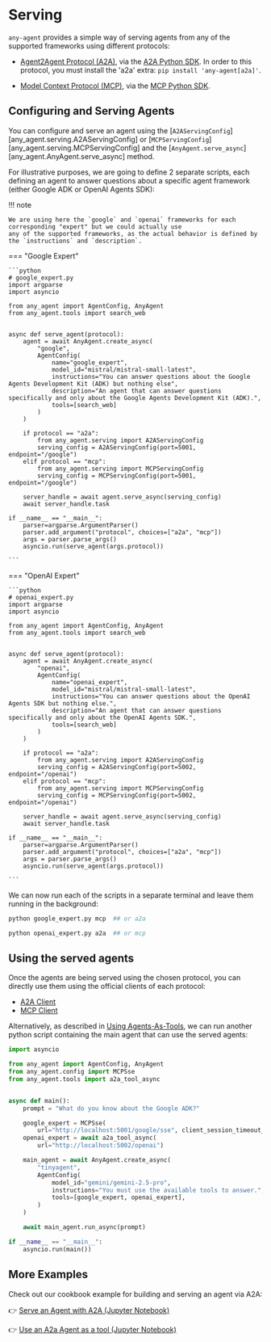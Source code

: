 # Serving

`any-agent` provides a simple way of serving agents from any of the supported frameworks using different protocols:


- [Agent2Agent Protocol (A2A)](https://google.github.io/A2A/), via the [A2A Python SDK](https://github.com/google-a2a/a2a-python). In order to this protocol, you must install the 'a2a' extra: `pip install 'any-agent[a2a]'`.

- [Model Context Protocol (MCP)](https://modelcontextprotocol.io/specification/2025-03-26), via the [MCP Python SDK](https://github.com/modelcontextprotocol/python-sdk).

## Configuring and Serving Agents

You can configure and serve an agent using the [`A2AServingConfig`][any_agent.serving.A2AServingConfig] or [`MCPServingConfig`][any_agent.serving.MCPServingConfig] and the [`AnyAgent.serve_async`][any_agent.AnyAgent.serve_async] method.

For illustrative purposes, we are going to define 2 separate scripts, each defining an agent to answer questions about a specific agent framework (either Google ADK or OpenAI Agents SDK):

!!! note

    We are using here the `google` and `openai` frameworks for each corresponding "expert" but we could actually use
    any of the supported frameworks, as the actual behavior is defined by the `instructions` and `description`.

=== "Google Expert"

    ```python
    # google_expert.py
    import argparse
    import asyncio

    from any_agent import AgentConfig, AnyAgent
    from any_agent.tools import search_web


    async def serve_agent(protocol):
        agent = await AnyAgent.create_async(
            "google",
            AgentConfig(
                name="google_expert",
                model_id="mistral/mistral-small-latest",
                instructions="You can answer questions about the Google Agents Development Kit (ADK) but nothing else",
                description="An agent that can answer questions specifically and only about the Google Agents Development Kit (ADK).",
                tools=[search_web]
            )
        )

        if protocol == "a2a":
            from any_agent.serving import A2AServingConfig
            serving_config = A2AServingConfig(port=5001, endpoint="/google")
        elif protocol == "mcp":
            from any_agent.serving import MCPServingConfig
            serving_config = MCPServingConfig(port=5001, endpoint="/google")

        server_handle = await agent.serve_async(serving_config)
        await server_handle.task

    if __name__ == "__main__":
        parser=argparse.ArgumentParser()
        parser.add_argument("protocol", choices=["a2a", "mcp"])
        args = parser.parse_args()
        asyncio.run(serve_agent(args.protocol))

    ```

=== "OpenAI Expert"

    ```python
    # openai_expert.py
    import argparse
    import asyncio

    from any_agent import AgentConfig, AnyAgent
    from any_agent.tools import search_web


    async def serve_agent(protocol):
        agent = await AnyAgent.create_async(
            "openai",
            AgentConfig(
                name="openai_expert",
                model_id="mistral/mistral-small-latest",
                instructions="You can answer questions about the OpenAI Agents SDK but nothing else.",
                description="An agent that can answer questions specifically and only about the OpenAI Agents SDK.",
                tools=[search_web]
            )
        )

        if protocol == "a2a":
            from any_agent.serving import A2AServingConfig
            serving_config = A2AServingConfig(port=5002, endpoint="/openai")
        elif protocol == "mcp":
            from any_agent.serving import MCPServingConfig
            serving_config = MCPServingConfig(port=5002, endpoint="/openai")

        server_handle = await agent.serve_async(serving_config)
        await server_handle.task

    if __name__ == "__main__":
        parser=argparse.ArgumentParser()
        parser.add_argument("protocol", choices=["a2a", "mcp"])
        args = parser.parse_args()
        asyncio.run(serve_agent(args.protocol))

    ```

We can now run each of the scripts in a separate terminal and leave them running in the background:

```bash
python google_expert.py mcp  ## or a2a
```

```bash
python openai_expert.py a2a  ## or mcp
```

## Using the served agents

Once the agents are being served using the chosen protocol, you can directly use them using the official clients
of each protocol:

- [A2A Client](https://a2a-protocol.org/latest/tutorials/python/6-interact-with-server/#understanding-the-client-code)
- [MCP Client](https://modelcontextprotocol.io/quickstart/client)

Alternatively, as described in [Using Agents-As-Tools](./agents/tools.md#using-agents-as-tools), we can run another python script containing the main agent that can use the served agents:

```python
import asyncio

from any_agent import AgentConfig, AnyAgent
from any_agent.config import MCPSse
from any_agent.tools import a2a_tool_async


async def main():
    prompt = "What do you know about the Google ADK?"

    google_expert = MCPSse(
        url="http://localhost:5001/google/sse", client_session_timeout_seconds=300)
    openai_expert = await a2a_tool_async(
        url="http://localhost:5002/openai")

    main_agent = await AnyAgent.create_async(
        "tinyagent",
        AgentConfig(
            model_id="gemini/gemini-2.5-pro",
            instructions="You must use the available tools to answer.",
            tools=[google_expert, openai_expert],
        )
    )

    await main_agent.run_async(prompt)

if __name__ == "__main__":
    asyncio.run(main())

```

## More Examples

Check out our cookbook example for building and serving an agent via A2A:

👉 [Serve an Agent with A2A (Jupyter Notebook)](./cookbook/serve_a2a.ipynb)

👉 [Use an A2a Agent as a tool (Jupyter Notebook)](./cookbook/serve_a2a.ipynb)
